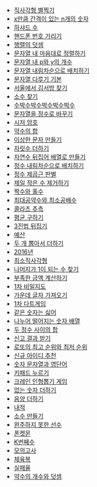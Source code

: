 [직사각형 별찍기]: https://github.com/gogoma-code/programmers-codding-test/blob/main/LEVEL%201/JAVA/직사각형%20별찍기.java
[x만큼 간격이 있는 n개의 숫자]: https://github.com/gogoma-code/programmers-codding-test/blob/main/LEVEL%201/JAVA/x만큼%20간격이%20있는%20n개의%20숫자.java
[하샤드 수]: https://github.com/gogoma-code/programmers-codding-test/blob/main/LEVEL%201/JAVA/하샤드%20수.java
[핸드폰 번호 가리기]: https://github.com/gogoma-code/programmers-codding-test/blob/main/LEVEL%201/JAVA/핸드폰%20번호%20가리기.java
[행렬의 덧셈]: https://github.com/gogoma-code/programmers-codding-test/blob/main/LEVEL%201/JAVA/행렬의%20덧셈.java
[문자열 내 마음대로 정렬하기]: https://github.com/gogoma-code/programmers-codding-test/blob/main/LEVEL%201/JAVA/문자열%20내%20마음대로%20정렬하기.java
[문자열 내 p와 y의 개수]: https://github.com/gogoma-code/programmers-codding-test/blob/main/LEVEL%201/JAVA/문자열%20내%20p와%20y의%20개수.java
[문자열 내림차순으로 배치하기]: https://github.com/gogoma-code/programmers-codding-test/blob/main/LEVEL%201/JAVA/문자열%20내림차순으로%20배치하기.java
[문자열 다루기 기본]: https://github.com/gogoma-code/programmers-codding-test/blob/main/LEVEL%201/JAVA/문자열%20다루기%20기본.java
[서울에서 김서방 찾기]: https://github.com/gogoma-code/programmers-codding-test/blob/main/LEVEL%201/JAVA/서울에서%20김서방%20찾기.java
[소수 찾기]: https://github.com/gogoma-code/programmers-codding-test/blob/main/LEVEL%201/JAVA/소수%20찾기.java
[수박수박수박수박수박수]: https://github.com/gogoma-code/programmers-codding-test/blob/main/LEVEL%201/JAVA/수박수박수박수박수박수.java
[문자열을 정수로 바꾸기]: https://github.com/gogoma-code/programmers-codding-test/blob/main/LEVEL%201/JAVA/문자열을%20정수로%20바꾸기.java
[시저 암호]: https://github.com/gogoma-code/programmers-codding-test/blob/main/LEVEL%201/JAVA/시저%20암호.java
[약수의 합]: https://github.com/gogoma-code/programmers-codding-test/blob/main/LEVEL%201/JAVA/약수의%20합.java
[이상한 문자 만들기]: https://github.com/gogoma-code/programmers-codding-test/blob/main/LEVEL%201/JAVA/이상한%20문자%20만들기.java
[자릿수 더하기]: https://github.com/gogoma-code/programmers-codding-test/blob/main/LEVEL%201/JAVA/자릿수%20더하기.java
[자연수 뒤집어 배열로 만들기]: https://github.com/gogoma-code/programmers-codding-test/blob/main/LEVEL%201/JAVA/자연수%20뒤집어%20배열로%20만들기.java
[정수 내림차순으로 배치하기]: https://github.com/gogoma-code/programmers-codding-test/blob/main/LEVEL%201/JAVA/정수%20내림차순으로%20배치하기.java
[정수 제곱근 판별]: https://github.com/gogoma-code/programmers-codding-test/blob/main/LEVEL%201/JAVA/정수%20제곱근%20판별.java
[제일 작은 수 제거하기]: https://github.com/gogoma-code/programmers-codding-test/blob/main/LEVEL%201/JAVA/제일%20작은%20수%20제거하기.java
[짝수와 홀수]: https://github.com/gogoma-code/programmers-codding-test/blob/main/LEVEL%201/JAVA/짝수와%20홀수.java
[최대공약수와 최소공배수]: https://github.com/gogoma-code/programmers-codding-test/blob/main/LEVEL%201/JAVA/최대공약수와%20최소공배수.java
[콜라츠 추측]: https://github.com/gogoma-code/programmers-codding-test/blob/main/LEVEL%201/JAVA/콜라츠%20추측.java
[평균 구하기]: https://github.com/gogoma-code/programmers-codding-test/blob/main/LEVEL%201/JAVA/평균%20구하기.java
[3진법 뒤집기]: https://github.com/gogoma-code/programmers-codding-test/blob/main/LEVEL%201/JAVA/3진법%20뒤집기.java
[예산]: https://github.com/gogoma-code/programmers-codding-test/blob/main/LEVEL%201/JAVA/예산.java
[두 개 뽑아서 더하기]: https://github.com/gogoma-code/programmers-codding-test/blob/main/LEVEL%201/JAVA/두%20개%20뽑아서%20더하기.java
[2016년]: https://github.com/gogoma-code/programmers-code/blob/main/LEVEL%021/JAVA/2016년.java
[최소직사각형]: https://github.com/gogoma-code/programmers-codding-test/blob/main/LEVEL%201/JAVA/최소직사각형.java
[나머지가 1이 되는 수 찾기]: https://github.com/gogoma-code/programmers-codding-test/blob/main/LEVEL%201/JAVA/나머지가%201이%20되는%20수%20찾기.java
[부족한 금액 계산하기]: https://github.com/gogoma-code/programmers-codding-test/blob/main/LEVEL%201/JAVA/부족한%20금액%20계산하기.java
[1차 비밀지도]: https://github.com/gogoma-code/programmers-codding-test/blob/main/LEVEL%201/JAVA/1차%20비밀지도.java
[가운데 글자 가져오기]: https://github.com/gogoma-code/programmers-codding-test/blob/main/LEVEL%201/JAVA/가운데%20글자%20가져오기.java
[1차 다트게임]: https://github.com/gogoma-code/programmers-codding-test/blob/main/LEVEL%201/JAVA/1차%20다트게임.java
[같은 숫자는 싫어]: https://github.com/gogoma-code/programmers-codding-test/blob/main/LEVEL%201/JAVA/같은%20숫자는%20싫어.java
[나누어 떨어지는 숫자 배열]: https://github.com/gogoma-code/programmers-codding-test/blob/main/LEVEL%201/JAVA/나누어%20떨어지는%20숫자%20배열.java
[두 정수 사이의 합]: https://github.com/gogoma-code/programmers-codding-test/blob/main/LEVEL%201/JAVA/두%20정수%20사이의%20합.java
[신고 결과 받기]: https://github.com/gogoma-code/programmers-code/blob/main/LEVEL%021/JAVA/신고%20결과%20받기.java
[로또의 최고 순위와 최저 순위]: https://github.com/gogoma-code/programmers-codding-test/blob/main/LEVEL%201/JAVA/로또의%20최고%20순위와%20최저%20순위.java
[신규 아이디 추천]: https://github.com/gogoma-code/programmers-codding-test/blob/main/LEVEL%201/JAVA/신규%20아이디%20추천.java
[숫자 문자열과 영단어]: https://github.com/gogoma-code/programmers-codding-test/blob/main/LEVEL%201/JAVA/숫자%20문자열과%20영단어.java
[키패드 누르기]: https://github.com/gogoma-code/programmers-codding-test/blob/main/LEVEL%021/JAVA/키패드%20누르기.java
[크레인 인형뽑기 게임]: https://github.com/gogoma-code/programmers-codding-test/blob/main/LEVEL%201/JAVA/크레인%20인형뽑기%20게임.java
[없는 숫자 더하기]: https://github.com/gogoma-code/programmers-codding-test/blob/main/LEVEL%201/JAVA/없는%20숫자%20더하기.java
[음양 더하기]: https://github.com/gogoma-code/programmers-codding-test/blob/main/LEVEL%201/JAVA/음양%20더하기.java
[내적]: https://github.com/gogoma-code/programmers-codding-test/blob/main/LEVEL%201/JAVA/내적.java
[소수 만들기]: https://github.com/gogoma-code/programmers-codding-test/blob/main/LEVEL%201/JAVA/소수%20만들기.java
[완주하지 못한 선수]: https://github.com/gogoma-code/programmers-codding-test/blob/main/LEVEL%201/JAVA/완주하지%20못한%20선수.java
[폰켓몬]: https://github.com/gogoma-code/programmers-codding-test/blob/main/LEVEL%201/JAVA/폰켓몬.java
[K번째수]: https://github.com/gogoma-code/programmers-codding-test/blob/main/LEVEL%201/JAVA/K번째수.java
[모의고사]: https://github.com/gogoma-code/programmers-codding-test/blob/main/LEVEL%201/JAVA/모의고사.java
[체육복]: https://github.com/gogoma-code/programmers-codding-test/blob/main/LEVEL%201/JAVA/체육복.java
[실패율]: https://github.com/gogoma-code/programmers-codding-test/blob/main/LEVEL%201/JAVA/실패율.java
[약수의 개수와 덧셈]: https://github.com/gogoma-code/programmers-codding-test/blob/main/LEVEL%201/JAVA/약수의%20개수와%20덧셈.java


* [직사각형 별찍기][직사각형 별찍기]
* [x만큼 간격이 있는 n개의 숫자][x만큼 간격이 있는 n개의 숫자]
* [하샤드 수][하샤드 수]
* [핸드폰 번호 가리기][핸드폰 번호 가리기]
* [행렬의 덧셈][행렬의 덧셈]
* [문자열 내 마음대로 정렬하기][문자열 내 마음대로 정렬하기]
* [문자열 내 p와 y의 개수][문자열 내 p와 y의 개수]
* [문자열 내림차순으로 배치하기][문자열 내림차순으로 배치하기]
* [문자열 다루기 기본][문자열 다루기 기본]
* [서울에서 김서방 찾기][서울에서 김서방 찾기]
* [소수 찾기][소수 찾기]
* [수박수박수박수박수박수][수박수박수박수박수박수]
* [문자열을 정수로 바꾸기][문자열을 정수로 바꾸기]
* [시저 암호][시저 암호]
* [약수의 합][약수의 합]
* [이상한 문자 만들기][이상한 문자 만들기]
* [자릿수 더하기][자릿수 더하기]
* [자연수 뒤집어 배열로 만들기][자연수 뒤집어 배열로 만들기]
* [정수 내림차순으로 배치하기][정수 내림차순으로 배치하기]
* [정수 제곱근 판별][정수 제곱근 판별]
* [제일 작은 수 제거하기][제일 작은 수 제거하기]
* [짝수와 홀수][짝수와 홀수]
* [최대공약수와 최소공배수][최대공약수와 최소공배수]
* [콜라츠 추측][콜라츠 추측]
* [평균 구하기][평균 구하기]
* [3진법 뒤집기][3진법 뒤집기]
* [예산][예산]
* [두 개 뽑아서 더하기][두 개 뽑아서 더하기]
* [2016년][2016년]
* [최소직사각형][최소직사각형]
* [나머지가 1이 되는 수 찾기][나머지가 1이 되는 수 찾기]
* [부족한 금액 계산하기][부족한 금액 계산하기]
* [1차 비밀지도][1차 비밀지도]
* [가운데 글자 가져오기][가운데 글자 가져오기]
* [1차 다트게임][1차 다트게임]
* [같은 숫자는 싫어][같은 숫자는 싫어]
* [나누어 떨어지는 숫자 배열][나누어 떨어지는 숫자 배열]
* [두 정수 사이의 합][두 정수 사이의 합]
* [신고 결과 받기][신고 결과 받기]
* [로또의 최고 순위와 최저 순위][로또의 최고 순위와 최저 순위]
* [신규 아이디 추천][신규 아이디 추천]
* [숫자 문자열과 영단어][숫자 문자열과 영단어]
* [키패드 누르기][키패드 누르기]
* [크레인 인형뽑기 게임][크레인 인형뽑기 게임]
* [없는 숫자 더하기][없는 숫자 더하기]
* [음양 더하기][음양 더하기]
* [내적][내적]
* [소수 만들기][소수 만들기]
* [완주하지 못한 선수][완주하지 못한 선수]
* [폰켓몬][폰켓몬]
* [K번째수][K번째수]
* [모의고사][모의고사]
* [체육복][체육복]
* [실패율][실패율]
* [약수의 개수와 덧셈][약수의 개수와 덧셈]
